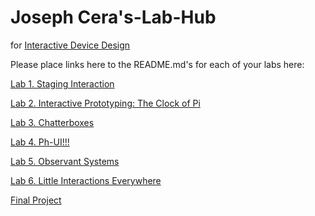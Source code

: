 # Joseph Cera's-Lab-Hub
for [Interactive Device Design](https://github.com/FAR-Lab/Developing-and-Designing-Interactive-Devices/)

Please place links here to the README.md's for each of your labs here:

[Lab 1. Staging Interaction](https://github.com/jtc268/Interactive-Lab-Hub/blob/Fall2021/Lab%201/README.md)

[Lab 2. Interactive Prototyping: The Clock of Pi](https://github.com/jtc268/Interactive-Lab-Hub/blob/Fall2021/Lab%202/README.md)

[Lab 3. Chatterboxes](https://github.com/jtc268/Interactive-Lab-Hub/blob/Fall2021/Lab%203/README_for_grading.md)

[Lab 4. Ph-UI!!!](https://github.com/jtc268/Interactive-Lab-Hub/blob/Fall2021/Lab%204/README_for_grading.md)

[Lab 5. Observant Systems](https://github.com/jtc268/Interactive-Lab-Hub/blob/Fall2021/Lab%205/README_for_grading.md)

[Lab 6. Little Interactions Everywhere](Lab%206/)

[Final Project](https://github.com/FAR-Lab/Developing-and-Designing-Interactive-Devices/blob/2021Fall/FinalProject.md)<!--[](Final%20Project/)-->

